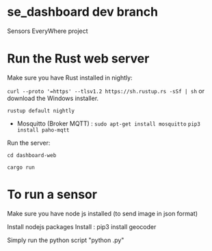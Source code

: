 # se_dashboard dev branch
Sensors EveryWhere project

# Run the Rust web server

Make sure you have Rust installed in nightly:

`curl --proto '=https' --tlsv1.2 https://sh.rustup.rs -sSf | sh` or download the Windows installer.

`rustup default nightly`

  - Mosquitto (Broker MQTT) : 
    ```sudo apt-get install mosquitto```
    ```pip3 install paho-mqtt```

Run the server:

`cd dashboard-web`

`cargo run`

# To run a sensor 

Make sure you have node js installed (to send image in json format)

Install nodejs packages
Install : pip3 install geocoder

Simply run the python script "python <name of the sensor>.py"

